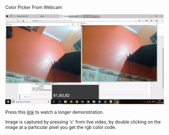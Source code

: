 Color Picker From Webcam

<img src="https://github.com/globefire/colrr_pickrr/blob/master/upload.gif" alt = "press the link below"/>

Press this <a href = "https://youtu.be/6y59fXgzMCs">link</a> to watch a longer demonstration.

Image is captured by pressing 'c' from live video, by double clicking on the image at a particular pixel you get the rgb color code.
